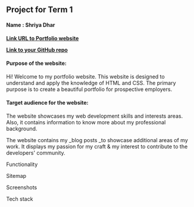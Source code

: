 ## **Project for Term 1**

#### **Name : Shriya Dhar**


[**Link URL to Portfolio website**  ](https://portfolio-shriya-t1a2.netlify.app)

[**Link to your GitHub repo**](https://github.com/inverseswirl/ShriyaDhar_T1A2)


#### **Purpose of the website:**

Hi! Welcome to my portfolio website. This website is designed to understand and apply the knowledge of HTML and CSS. 
The primary purpose is to create a beautiful portfolio for prospective employers.


#### **Target audience for the website:**

The website showcases my web development skills and interests areas. Also, it contains information to know more about my professional background.

The website contains my _blog posts _to showcase additional areas of my work. It displays my passion for my craft & my interest to contribute to the developers' community.



Functionality



Sitemap



Screenshots

Tech stack